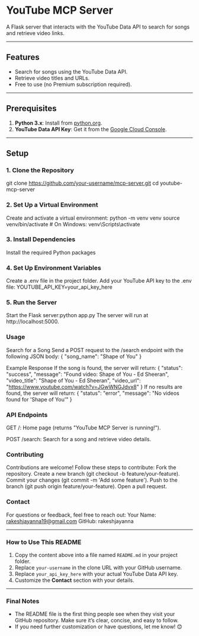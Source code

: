# YouTube MCP Server

A Flask server that interacts with the YouTube Data API to search for songs and retrieve video links.

---

## Features
- Search for songs using the YouTube Data API.
- Retrieve video titles and URLs.
- Free to use (no Premium subscription required).

---

## Prerequisites
1. **Python 3.x**: Install from [python.org](https://www.python.org/downloads/).
2. **YouTube Data API Key**: Get it from the [Google Cloud Console](https://console.cloud.google.com/).

---

## Setup

### 1. Clone the Repository
git clone https://github.com/your-username/mcp-server.git
cd youtube-mcp-server

### 2. Set Up a Virtual Environment
Create and activate a virtual environment:
python -m venv venv
source venv/bin/activate  # On Windows: venv\Scripts\activate

### 3. Install Dependencies
Install the required Python packages

### 4. Set Up Environment Variables
Create a .env file in the project folder.
Add your YouTube API key to the .env file:
YOUTUBE_API_KEY=your_api_key_here

### 5. Run the Server
Start the Flask server:python app.py
The server will run at http://localhost:5000.


### Usage
Search for a Song
Send a POST request to the /search endpoint with the following JSON body:
{
    "song_name": "Shape of You"
}

Example Response
If the song is found, the server will return:
{
    "status": "success",
    "message": "Found video: Shape of You - Ed Sheeran",
    "video_title": "Shape of You - Ed Sheeran",
    "video_url": "https://www.youtube.com/watch?v=JGwWNGJdvx8"
}
If no results are found, the server will return:
{
    "status": "error",
    "message": "No videos found for 'Shape of You'"
}

### API Endpoints
GET /: Home page (returns "YouTube MCP Server is running!").

POST /search: Search for a song and retrieve video details.

### Contributing
Contributions are welcome! Follow these steps to contribute:
Fork the repository.
Create a new branch (git checkout -b feature/your-feature).
Commit your changes (git commit -m 'Add some feature').
Push to the branch (git push origin feature/your-feature).
Open a pull request.

### Contact
For questions or feedback, feel free to reach out:
Your Name: rakeshjayanna19@gmail.com
GitHub: rakeshjayanna



---

### **How to Use This README**
1. Copy the content above into a file named `README.md` in your project folder.
2. Replace `your-username` in the clone URL with your GitHub username.
3. Replace `your_api_key_here` with your actual YouTube Data API key.
4. Customize the **Contact** section with your details.

---

### **Final Notes**
- The README file is the first thing people see when they visit your GitHub repository. Make sure it’s clear, concise, and easy to follow.
- If you need further customization or have questions, let me know! 😊
